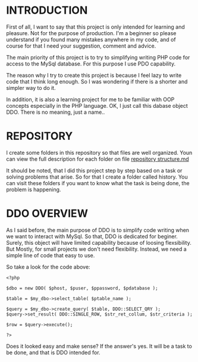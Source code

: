 # INTRODUCTION

First of all, I want to say that this project is only intended for learning and pleasure. Not for the purpose of production. I'm a beginner so please understand if you found many mistakes anywhere in my code, and of course for that I need your suggestion, comment and advice.

The main priority of this project is to try to simplifying writing PHP code for access to the MySql database. For this purpose I use PDO capability. 

The reason why I try to create this project is because I feel lazy to write code that I think long enough. So I was wondering if there is a shorter and simpler way to do it.

In addition, it is also a learning project for me to be familiar with OOP concepts especially in the PHP language.
OK, I just call this dabase object DDO. There is no meaning, just a name..

# REPOSITORY 

I create some folders in this repository so that files are well organized. Youn can view the full description for each folder on file [repository structure.md](https://github.com/torepo/DDO/blob/master/repository%20structure.md)

It should be noted, that I did this project step by step based on a task or solving problems that arise. So for that I create a folder called history. You can visit these folders if you want to know what the task is being done, the problem is happening.

# DDO OVERVIEW

As I said before, the main purpose of DDO is to simplify code writing when we want to interact with MySql. So that, DDO is dedicated for beginer. Surely, this object will have limited capability because of loosing flexsibility. But Mostly, for small projects we don't need flexibility. Instead, we need a simple line of code that easy to use.

So take a look for the code above:

```
<?php

$dbo = new DDO( $phost, $puser, $ppassword, $pdatabase );
    
$table = $my_dbo->select_table( $ptable_name );
    
$query = $my_dbo->create_query( $table, DDO::SELECT_QRY );
$query->set_result( DDO::SINGLE_ROW, $str_ret_collum, $str_criteria );

$row = $query->execute();

?>

```
Does it looked easy and make sense? If the answer's yes. It will be a task to be done, and that is DDO intended for.  






